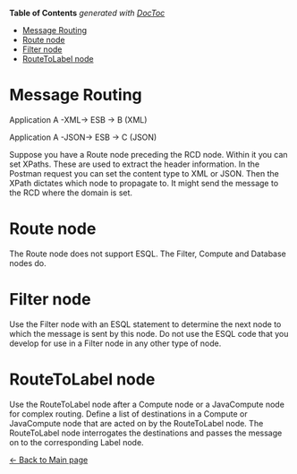 <!-- START doctoc generated TOC please keep comment here to allow auto update -->
<!-- DON'T EDIT THIS SECTION, INSTEAD RE-RUN doctoc TO UPDATE -->
**Table of Contents**  *generated with [DocToc](https://github.com/thlorenz/doctoc)*

- [Message Routing](#message-routing)
- [Route node](#route-node)
- [Filter node](#filter-node)
- [RouteToLabel node](#routetolabel-node)

<!-- END doctoc generated TOC please keep comment here to allow auto update -->

# Message Routing

Application A -XML-> ESB -> B (XML)

Application A -JSON-> ESB -> C (JSON)

Suppose you have a Route node preceding the RCD node. Within it you can
set XPaths. These are used to extract the header information. In the
Postman request you can set the content type to XML or JSON. Then the
XPath dictates which node to propagate to. It might send the message to
the RCD where the domain is set.

# Route node

The Route node does not support ESQL. The Filter, Compute and Database nodes do.

# Filter node

Use the Filter node with an ESQL statement to determine the next node
to which the message is sent by this node. Do not use the ESQL code that
you develop for use in a Filter node in any other type of node.

# RouteToLabel node

Use the RouteToLabel node after a Compute node or a JavaCompute node
for complex routing. Define a list of destinations in a Compute or
JavaCompute node that are acted on by the RouteToLabel node. The
RouteToLabel node interrogates the destinations and passes the message
on to the corresponding Label node.

[← Back to Main page](../IIB_ACE.md)